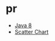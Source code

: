 # pr

* [Java 8](https://egaoneko.github.io/pr/java8/java8.html)
* [Scatter Chart](https://egaoneko.github.io/pr/scatter-chart/sccatter-chart.html)